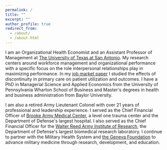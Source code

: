 ```yaml
---
permalink: /
title: ""
excerpt: ""
author_profile: true
redirect_from: 
  - /about/
  - /about.html
---
```


I am an Organizational Health Economist and an Assistant Professor of Management at [The University of Texas at San Antonio](https://www.utsa.edu/). My research centers around workforce management and organizational performance with a specific focus on the role interpersonal relationships play in maximizing performance. In  my [job market paper](https://stschwab.github.io/images/JMP_2023.04.06.pdf) I studied the effects of discontinuity in primary care on patient utilization and outcomes. I have a PhD in Managerial Science and Applied Economics from the University of Pennsylvania Wharton School of Business and Master's degrees in health and business administration from Baylor University.  

 I am also a retired Army Lieutenant Colonel with over 21 years of professional and leadership experience. I served as the Chief Financial Officer of [Brooke Army Medical Center](https://bamc.tricare.mil/About-Us), a level one trauma center and the Department of Defense's largest hospital. I also served as the Chief Financial Officer for the [Walter Reed Army Institute of Research](http://www.wrair.army.mil/), the Department of Defense's largest biomedical research laboratory. I continue to partner with the Military Health System and [the Geneva Foundation](https://genevausa.org/) to advance military medicine through research, development, and education.
 
